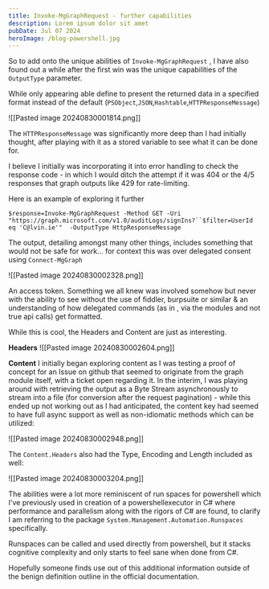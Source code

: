 ```yaml
---
title: Invoke-MgGraphRequest - further capabilities
description: Lorem ipsum dolor sit amet
pubDate: Jul 07 2024
heroImage: /blog-powershell.jpg
---
```

So to add onto the unique abilities of `Invoke-MgGraphRequest` , I have also found out a while after the first win was the unique capabilities of the `OutputType` parameter.

While only appearing able define to present the returned data in a specified format instead of the default (`PSObject`,`JSON`,`Hashtable`,`HTTPResponseMessage`)

![[Pasted image 20240830001814.png]]

The `HTTPResponseMessage` was significantly more deep than I had initially thought, after playing with it as a stored variable to see what it can be done for.

I believe I initially was incorporating it into error handling to check the response code - in which I would ditch the attempt if it was 404 or the 4/5 responses that graph outputs like 429 for rate-limiting.

Here is an example of exploring it further

`$response=Invoke-MgGraphRequest -Method GET -Uri "https://graph.microsoft.com/v1.0/auditLogs/signIns?``$filter=UserId eq 'C@lvin.ie'"  -OutputType HttpResponseMessage`

The output, detailing amongst many other things, includes something that would not be safe for work... for context this was over delegated consent using `Connect-MgGraph`

![[Pasted image 20240830002328.png]]

An access token. Something we all knew was involved somehow but never with the ability to see without the use of fiddler, burpsuite or similar & an understanding of how delegated commands (as in , via the modules and not true api calls) get formatted.

While this is cool, the Headers and Content are just as interesting.

**Headers**
![[Pasted image 20240830002604.png]]

**Content**
I initially began exploring content as I was testing a proof of concept for an Issue on github that seemed to originate from the graph module itself, with a ticket open regarding it. In the interim, I was playing around with retrieving the output as a Byte Stream asynchronously to stream into a file (for conversion after the request pagination) - while this ended up not working out as I had anticipated, the content key had seemed to have full async support as well as non-idiomatic methods which can be utilized:

![[Pasted image 20240830002948.png]]

The `Content.Headers` also had the Type, Encoding and Length included as well:

![[Pasted image 20240830003204.png]]

The abilities were a lot more reminiscent of run spaces for powershell which I've previously used in creation of a powershellexecutor in C# where performance and parallelism along with the rigors of C# are found, to clarify I am referring to the package `System.Management.Automation.Runspaces` specifically. 

Runspaces can be called and used directly from powershell, but it stacks cognitive complexity and only starts to feel sane when done from C#.

Hopefully someone finds use out of this additional information outside of the benign definition outline in the official documentation.

